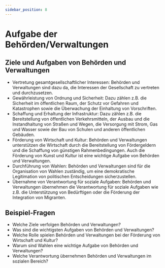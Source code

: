 ```yaml
---
sidebar_position: 8
---
```


# Aufgabe der Behörden/Verwaltungen

<!-- Ziele und Aufgaben von Behörden und Verwaltungen

-   Vertretung gesamtgesellschaftlicher Interessen -->

## Ziele und Aufgaben von Behörden und Verwaltungen

-   Vertretung gesamtgesellschaftlicher Interessen: Behörden und Verwaltungen sind dazu da, die Interessen der Gesellschaft zu vertreten und durchzusetzen.
-   Gewährleistung von Ordnung und Sicherheit: Dazu zählen z.B. die Sicherheit im öffentlichen Raum, der Schutz vor Gefahren und Katastrophen sowie die Überwachung der Einhaltung von Vorschriften.
-   Schaffung und Erhaltung der Infrastruktur: Dazu zählen z.B. die Bereitstellung von öffentlichen Verkehrsmitteln, der Ausbau und die Instandhaltung von Straßen und Wegen, die Versorgung mit Strom, Gas und Wasser sowie der Bau von Schulen und anderen öffentlichen Gebäuden.
-   Förderung von Wirtschaft und Kultur: Behörden und Verwaltungen unterstützen die Wirtschaft durch die Bereitstellung von Fördergeldern und die Schaffung von günstigen Rahmenbedingungen. Auch die Förderung von Kunst und Kultur ist eine wichtige Aufgabe von Behörden und Verwaltungen.
-   Durchführung von Wahlen: Behörden und Verwaltungen sind für die Organisation von Wahlen zuständig, um eine demokratische Legitimation von politischen Entscheidungen sicherzustellen.
-   Übernahme von Verantwortung für soziale Aufgaben: Behörden und Verwaltungen übernehmen die Verantwortung für soziale Aufgaben wie z.B. die Unterstützung von Bedürftigen oder die Förderung der Integration von Migranten.

## Beispiel-Fragen

-   Welche Ziele verfolgen Behörden und Verwaltungen?
-   Was sind die wichtigsten Aufgaben von Behörden und Verwaltungen?
-   Welche Rolle spielen Behörden und Verwaltungen bei der Förderung von Wirtschaft und Kultur?
-   Warum sind Wahlen eine wichtige Aufgabe von Behörden und Verwaltungen?
-   Welche Verantwortung übernehmen Behörden und Verwaltungen im sozialen Bereich?
